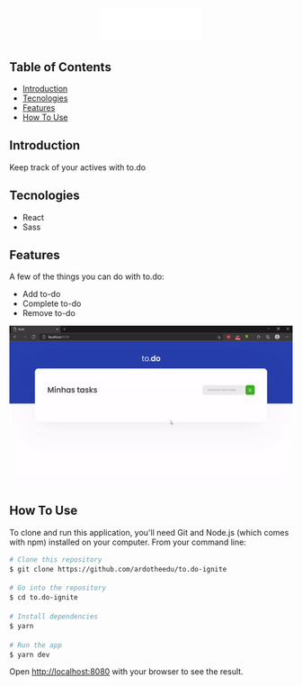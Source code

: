 <h1 align="center">
  <img alt="to.do" title="to.do" src="./public/logo.svg" />
</h1>
</p>

## Table of Contents
* [Introduction](#introduction)
* [Tecnologies](#tecnologies)
* [Features](#features)
* [How To Use](#how-to-use)


## Introduction

Keep track of your actives with to.do

## Tecnologies

* React
* Sass

## Features

A few of the things you can do with to.do:

* Add to-do
* Complete to-do
* Remove to-do

<p align="center">
  <img src = ".github/to.do.gif" width=800>
</p>

## How To Use

To clone and run this application, you'll need Git and Node.js (which comes with npm) installed on your computer. From your command line:
```bash
# Clone this repository
$ git clone https://github.com/ardotheedu/to.do-ignite

# Go into the repository
$ cd to.do-ignite

# Install dependencies
$ yarn

# Run the app
$ yarn dev
```
Open [http://localhost:8080](http://localhost:8080) with your browser to see the result.



